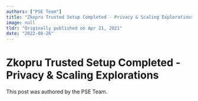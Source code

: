 ```yaml
---
authors: ["PSE Team"]
title: "Zkopru Trusted Setup Completed - Privacy & Scaling Explorations"
image: null
tldr: "Originally published on Apr 21, 2021"
date: "2022-08-26"
---
```


# Zkopru Trusted Setup Completed - Privacy & Scaling Explorations

This post was authored by the PSE Team.
